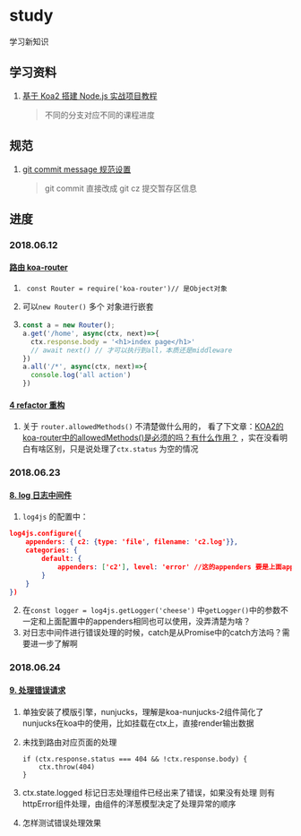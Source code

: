 # study

学习新知识

## 学习资料

1.  [基于 Koa2 搭建 Node.js 实战项目教程](https://github.com/ikcamp/koa2-tutorial)
    > 不同的分支对应不同的课程进度

## 规范

1.  [git commit message 规范设置](./readme/git_cmmit_message.md)

    > git commit 直接改成 git cz 提交暂存区信息

## 进度

### 2018.06.12

#### [路由 koa-router](https://github.com/ikcamp/koa2-tutorial/tree/2-koa-router)

1. ` const Router = require('koa-router')// 是Object对象` 

2. 可以`new Router()` 多个 对象进行嵌套

3. ```javascript
   const a = new Router(); 
   a.get('/home', async(ctx, next)=>{
     ctx.response.body = '<h1>index page</h1>'
     // await next() // 才可以执行到all，本质还是middleware
   })
   a.all('/*', async(ctx, next)=>{
     console.log('all action')
   })
   ```




#### [4 refactor 重构](https://github.com/ikcamp/koa2-tutorial/tree/4-refactor)

1. 关于 `router.allowedMethods()` 不清楚做什么用的， 看了下文章：[KOA2的koa-router中的allowedMethods()是必须的吗？有什么作用？](https://segmentfault.com/q/1010000013110474) ，实在没看明白有啥区别，只是说处理了`ctx.status` 为空的情况





### 2018.06.23

#### [8. log 日志中间件](https://github.com/ikcamp/koa2-tutorial/tree/8-mi-log) 

1. `log4js`  的配置中：

```json
log4js.configure({
    appenders: { c2: {type: 'file', filename: 'c2.log'}},
    categories: {
        default: {
            appenders: ['c2'], level: 'error' //这的appenders 要是上面appenders中定义的；level不可缺少
        }
    }
})
```

2. 在`const logger = log4js.getLogger('cheese')` 中`getLogger()`中的参数不一定和上面配置中的appenders相同也可以使用，没弄清楚为啥？
3. 对日志中间件进行错误处理的时候，catch是从Promise中的catch方法吗？需要进一步了解啊



### 2018.06.24

#### [9. 处理错误请求](https://github.com/ikcamp/koa2-tutorial/blob/9-mi-http-error/README.md) 

1. 单独安装了模版引擎，nunjucks，理解是koa-nunjucks-2组件简化了 nunjucks在koa中的使用，比如挂载在ctx上，直接render输出数据

2. 未找到路由对应页面的处理

   ```Js
   if (ctx.response.status === 404 && !ctx.response.body) {
       ctx.throw(404)
   }
   ```

3. ctx.state.logged 标记日志处理组件已经出来了错误，如果没有处理 则有httpError组件处理，由组件的洋葱模型决定了处理异常的顺序

4. 怎样测试错误处理效果